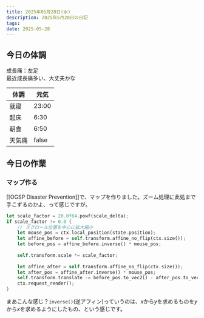 ```yaml
---
title: 2025年05月28日(水)
description: 2025年5月28日の日記
tags: 
date: 2025-05-28
---
```


## 今日の体調
成長痛：左足  
最近成長痛多い、大丈夫かな

| 体調  | 元気    |
| --- | ----- |
| 就寝  | 23:00 |
| 起床  | 6:30  |
| 朝食  | 6:50  |
| 天気痛 | false |

## 今日の作業
### マップ作る
[[OGSP Disaster Prevention]]で、マップを作りました。ズーム処理に此処まで手こずるのかよ、って感じですが。

```rust
let scale_factor = 20.0f64.powf(scale_delta);  
if scale_factor != 0.0 {  
    // スクロール位置を中心に拡大縮小  
    let mouse_pos = ctx.local_position(state.position);  
    let affine_before = self.transform.affine_no_flip(ctx.size());  
    let before_pos = affine_before.inverse() * mouse_pos;  
  
    self.transform.scale *= scale_factor;  
  
    let affine_after = self.transform.affine_no_flip(ctx.size());  
    let after_pos = affine_after.inverse() * mouse_pos;  
    self.transform.translate -= before_pos.to_vec2() - after_pos.to_vec2();  
    ctx.request_render();  
}
```

まあこんな感じ？`inverse()`(逆アフィン)っていうのは、$x$から$y$を求めるものを$y$から$x$を求めるようにしたもの、という感じです。